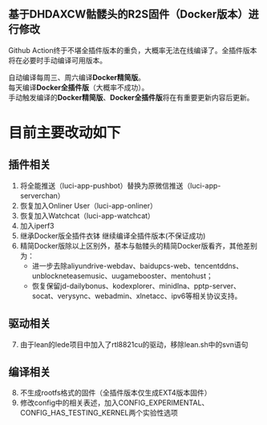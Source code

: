 ## 基于DHDAXCW骷髅头的R2S固件（Docker版本）进行修改

Github Action终于不堪全插件版本的重负，大概率无法在线编译了。全插件版本将在必要时手动编译可用版本。

自动编译每周三、周六编译**Docker精简版**。<br>
每天编译**Docker全插件版**（大概率不成功）。<br>
手动触发编译的**Docker精简版**、**Docker全插件版**将在有重要更新内容后更新。

# 目前主要改动如下

## 插件相关

1. 将全能推送（luci-app-pushbot）替换为原微信推送（luci-app-serverchan）
2. 恢复加入Onliner User（luci-app-onliner）
3. 恢复加入Watchcat（luci-app-watchcat）
4. 加入iperf3
5. 继承Docker版全插件衣钵 继续编译全插件版本(不保证成功)
6. 精简Docker版除以上区别外，基本与骷髅头的精简Docker版看齐，其他差别为：
    + 进一步去除aliyundrive-webdav、baidupcs-web、tencentddns、unblockneteasemusic、uugamebooster、mentohust；
    + 恢复保留jd-dailybonus、kodexplorer、minidlna、pptp-server、socat、verysync、webadmin、xlnetacc、ipv6等相关协议支持。

## 驱动相关

7. 由于lean的lede项目中加入了rtl8821cu的驱动，移除lean.sh中的svn语句

## 编译相关

8. 不生成rootfs格式的固件（全插件版本仅生成EXT4版本固件）
9. 修改config中的相关表述，加入CONFIG_EXPERIMENTAL、CONFIG_HAS_TESTING_KERNEL两个实验性选项
